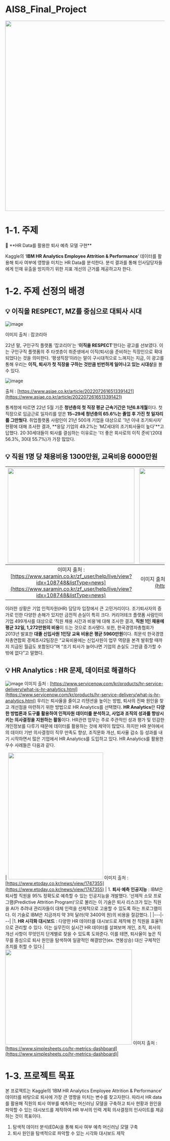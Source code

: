 # AIS8_Final_Project
<img src="https://user-images.githubusercontent.com/125840482/236968175-4dcfc8c9-5135-40d0-82ec-19b137496b85.jpg" width="1000" height="600"/>

# **1-1. 주제**

<aside>
📌 **HR Data를 활용한 퇴사 예측 모델 구현**

Kaggle의 ‘****IBM HR Analytics Employee Attrition & Performance****’ 데이터를 활용해 퇴사 여부에 영향을 미치는 HR Data를 분석한다. 분석 결과를 통해 인사담당자들에게 인재 유출을 방지하기 위한 지표 개선의 근거를 제공하고자 한다.

</aside>



# **1-2. 주제 선정의 배경**

## 💡 이직을 RESPECT, MZ를 중심으로 대퇴사 시대

![image](https://user-images.githubusercontent.com/125840482/236966761-134dda8d-4c69-4327-92ae-68331caef7fd.png)

이미지 출처 : 잡코리아

22년 말, 구인구직 플랫폼 ‘잡코리아’는 ‘**이직을 RESPECT**’한다는 광고를 선보였다. 이는 구인구직 플랫폼의 주 타겟층이 취준생에서 이직(퇴사)을 준비하는 직장인으로 확대되었다는 것을 의미한다. ‘평생직장’이라는 말이 구시대적으로 느껴지는 지금, 이 광고를 통해 우리는 **이직, 퇴사가 첫 직장을 구하는 것만큼 빈번하게 일어나고 있는 시대상**을 볼 수 있다.

![image](https://user-images.githubusercontent.com/125840482/236966835-0227b626-fdff-41fe-aa5e-5ed77090e5b5.png)

출처 : [https://www.asiae.co.kr/article/2022072616513391421](https://www.asiae.co.kr/article/2022072616513391421)

 통계청에 따르면 22년 5월 기준 **청년층의 첫 직장 평균 근속기간은 1년6.8개월**이다. 첫 직장으로 임금근로 일자리를 얻은 **15~29세 청년층의 65.6%는 졸업 후 가진 첫 일자리를 그만뒀다**. 취업플랫폼 사람인이 21년 500개 기업을 대상으로 '1년 이내 조기퇴사자' 현황에 대해 조사한 결과, **응답 기업의 49.2%는 'MZ세대의 조기퇴사율이 높다'**고 답했다. 20·30세대들이 퇴사를 결심하는 이유로는 '더 좋은 회사로의 이직 준비'(20대 56.3%, 30대 55.7%)가 가장 많았다.
 
 

## 💡 직원 1명 당 채용비용 1300만원, 교육비용 6000만원

|<img src="https://user-images.githubusercontent.com/125840482/236966871-3efbea42-d2e4-4e9e-8bcf-7fc540875d59.png" width="400" height="300">|<img src="https://user-images.githubusercontent.com/125840482/236967053-c86774b3-bc0e-44ae-a493-57e7209d833c.png" width="800" height="300">|
|:----:|:------:|
|이미지 출처 : [https://www.saramin.co.kr/zf_user/help/live/view?idx=108748&listType=news](https://www.saramin.co.kr/zf_user/help/live/view?idx=108748&listType=news)|이미지 출처 : [https://post.naver.com/viewer/postView.nhn?memberNo=24090434&volumeNo=6470527](https://post.naver.com/viewer/postView.nhn?memberNo=24090434&volumeNo=6470527)|


 이러한 상황은 기업 인적자원(HR) 담당자 입장에서 큰 고민거리이다. 조기퇴사자의 증가로 인한 다양한 손해가 있지만 금전적 손실이 특히 크다. 커리어테크 플랫폼 사람인이 기업 499개사를 대상으로 ‘직원 채용 시간과 비용’에 대해 조사한 결과, **직원 1인 채용에 평균 32일, 1,272만원의 비용**이 드는 것으로 조사됐다. 또한, 한국경영자총협회가 2013년 발표한 **대졸 신입사원 1인당 교육 비용은 평균 5960만원**이다. 최문석 한국경영자총연합회 경제조사2팀장은 “교육비용에는 신입사원이 업무 역량을 본격 발휘할 때까지 지급된 월급도 포함된다”며 “조기 퇴사가 늘어나면 기업의 손실도 그만큼 증가할 수밖에 없다”고 말했다.



## 💡 HR Analytics : HR 문제, 데이터로 해결하다
![image](https://user-images.githubusercontent.com/125840482/236967350-cb0114a4-69fb-4e8c-b6eb-79ac1d002afa.png)
이미지 출처 : [https://www.servicenow.com/kr/products/hr-service-delivery/what-is-hr-analytics.html](https://www.servicenow.com/kr/products/hr-service-delivery/what-is-hr-analytics.html)
우리는 퇴사율을 줄이고 리텐션을 높이는 방법, 퇴사의 진짜 원인을 찾고 개선점을 마련하기 위한 방법으로 HR Analytics를 선택했다. **HR Analytics**란 **다양한 방법론과 도구를 활용하여 인적자원 데이터를 분석하고, 사업과 조직의 성과를 향상시키는 의사결정을 지원하는 활동**이다. HR관련 업무는 주로 주관적인 성과 평가 및 민감한 개인정보를 다루기 때문에 데이터를 활용하는 것에 제약이 많았다. 하지만 HR 분야에서의 데이터 기반 의사결정이 직무 만족도 향상, 조직문화 개선, 퇴사율 감소 등 성과를 내기 시작하면서 많은 기업에서 HR Analytics를 도입하고 있다. HR Analytics를 활용한 우수 사례들은 다음과 같다.


| <img src="https://user-images.githubusercontent.com/125840482/236967322-e2f528b6-aac9-47bb-9d8a-c1d3b9ac5061.png" width="300" height="400"> 
이미지 출처 : [https://www.etoday.co.kr/news/view/1747355](https://www.etoday.co.kr/news/view/1747355) | 1. **퇴사 예측 인공지능**
: IBM은 퇴사할 직원을 95% 정확도로 예측할 수 있는 인공지능을 개발했다. ‘선제적 소모 프로그램(Predictive Attrition Program)‘으로 불리는 이 기술은 퇴사 리스크가 있는 직원을 AI가 추려내 관리자들이 대체 인력을 선제적으로 고용할 수 있도록 하는 프로그램이다. 이 기술로 IBM은 지금까지 약 3억 달러(약 3400억 원)의 비용을 절감했다. |
|---|---|
|1. **HR 시각화 대시보드**
: 다양한 HR 데이터를 대시보드로 제작해 전 직원을 효율적으로 관리할 수 있다. 이는 실무진이 실시간 HR 데이터를 살펴보며 개인, 조직, 회사의 개선 사항이 무엇인지 단계별로 찾을 수 있도록 도와준다. 이를 테면, 퇴사율이 높은 직무를 중심으로 퇴사 원인을 탐색하여 일괄적인 해결방안(ex. 연봉상승) 대신 구체적인 조치를 취할 수 있다.|<img src="https://user-images.githubusercontent.com/125840482/236967300-22b7ad7f-bbac-4ad8-ae00-7dfa02372265.png" width="400" height="300"> 이미지 출처 : [https://www.simplesheets.co/hr-metrics-dashboard](https://www.simplesheets.co/hr-metrics-dashboard)|



# **1-3. 프로젝트 목표**

 본 프로젝트는 Kaggle의 ‘IBM HR Analytics Employee Attrition & Performance’ 데이터를 바탕으로 퇴사에 가장 큰 영향을 미치는 변수를 찾고자한다. 따라서 HR data를 활용해 직원의 퇴사 여부를 예측하는 머신러닝 모델을 구축하고 퇴사 현황과 원인을 파악할 수 있는 대시보드를 제작하여 HR 부서의 인력 계획 의사결정의 인사이트를 제공하는 것이 목표이다. 

1. 탐색적 데이터 분석(EDA)을 통해 퇴사 여부 예측 머신러닝 모델 구축
2. 퇴사 원인을 탐색적으로 파악할 수 있는 시각화 대시보드 제작

